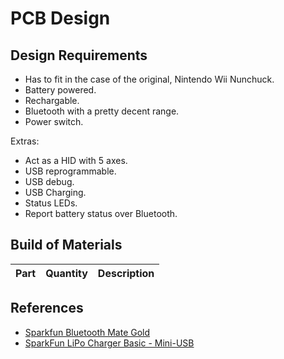 # PCB Design

## Design Requirements

- Has to fit in the case of the original, Nintendo Wii Nunchuck.
- Battery powered.
- Rechargable.
- Bluetooth with a pretty decent range.
- Power switch.

Extras:
- Act as a HID with 5 axes.
- USB reprogrammable.
- USB debug.
- USB Charging.
- Status LEDs.
- Report battery status over Bluetooth.

## Build of Materials

Part | Quantity | Description
:---|:---:|:---:

## References

- [Sparkfun Bluetooth Mate Gold](https://www.sparkfun.com/products/12580)
- [SparkFun LiPo Charger Basic - Mini-USB](https://www.sparkfun.com/products/10401)
